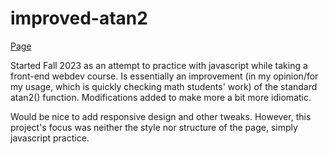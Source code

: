 # improved-atan2

[Page](https://protract.ing)

Started Fall 2023 as an attempt to practice with javascript while taking a front-end webdev course. Is essentially an improvement (in my opinion/for my usage, which is quickly checking math students' work) of the standard atan2() function. Modifications added to make more a bit more idiomatic.

Would be nice to add responsive design and other tweaks. However, this project's focus was neither the style nor structure of the page, simply javascript practice.

